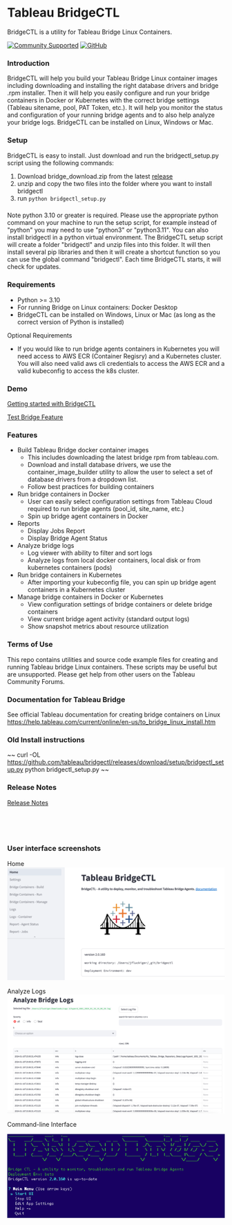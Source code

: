
# Tableau BridgeCTL
BridgeCTL is a utility for Tableau Bridge Linux Containers.

[![Community Supported](https://img.shields.io/badge/Support%20Level-Community%20Supported-457387.svg)](https://www.tableau.com/support-levels-it-and-developer-tools)
[![GitHub](https://img.shields.io/badge/license-MIT-brightgreen.svg)](https://raw.githubusercontent.com/Tableau/TabPy/master/LICENSE)

### Introduction
BridgeCTL will help you build your Tableau Bridge Linux container images including downloading and 
installing the right database drivers and bridge .rpm installer. Then it will help you easily configure and 
run your bridge containers in Docker or Kubernetes with the correct bridge settings (Tableau sitename, pool, PAT Token, etc.). 
It will help you monitor the status and configuration of your running bridge agents and to also help analyze your bridge logs. 
BridgeCTL can be installed on Linux, Windows or Mac.

### Setup
BridgeCTL is easy to install. Just download and run the bridgectl_setup.py script using the following commands:


1) Download bridge_download.zip from the latest [release](https://github.com/tableau/bridgectl/releases)
2) unzip and copy the two files into the folder where you want to install bridgectl
3) run `python bridgectl_setup.py`


### 
Note python 3.10 or greater is required. Please use the appropriate python command on your machine to run the setup script, for example instead of "python" you may need to use "python3" or "python3.11". 
You can also install bridgectl in a python virtual environment.
The BridgeCTL setup script will create a folder "bridgectl" and unzip files into this folder. 
It will then install several pip libraries and then it will create a shortcut function so you can use the global command "bridgectl". 
Each time BridgeCTL starts, it will check for updates.

### Requirements
- Python >= 3.10
- For running Bridge on Linux containers: Docker Desktop
- BridgeCTL can be installed on Windows, Linux or Mac (as long as the correct version of Python is installed)

Optional Requirements
- If you would like to run bridge agents containers in Kubernetes you will need access to AWS ECR (Container Regisry) and a Kubernetes cluster. You will also need valid aws cli credentials to access the AWS ECR and a valid kubeconfig to access the k8s cluster.

### Demo
[Getting started with BridgeCTL](https://www.youtube.com/watch?v=n_jMKC9t6hw)

[Test Bridge Feature](https://youtu.be/sksYcqdAG0o)

### Features
- Build Tableau Bridge docker container images
  - This includes downloading the latest bridge rpm from tableau.com.
  - Download and install database drivers, we use the container_image_builder utility to allow the user to select a set of database drivers from a dropdown list.
  - Follow best practices for building containers
- Run bridge containers in Docker
  - User can easily select configuration settings from Tableau Cloud required to run bridge agents (pool_id, site_name, etc.)
  - Spin up bridge agent containers in Docker
- Reports
  - Display Jobs Report
  - Display Bridge Agent Status
- Analyze bridge logs
  - Log viewer with ability to filter and sort logs
  - Analyze logs from local docker containers, local disk or from kubernetes containers (pods)
- Run bridge containers in Kubernetes
  - After importing your kubeconfig file, you can spin up bridge agent containers in a Kubernetes cluster
- Manage bridge containers in Docker or Kubernetes
  - View configuration settings of bridge containers or delete bridge containers
  - View current bridge agent activity (standard output logs)
  - Show snapshot metrics about resource utilization

### Terms of Use
This repo contains utilities and source code example files for creating and running Tableau bridge Linux containers. These scripts may be useful but are unsupported. Please get help from other users on the Tableau Community Forums.

### Documentation for Tableau Bridge
See official Tableau documentation for creating bridge containers on Linux
https://help.tableau.com/current/online/en-us/to_bridge_linux_install.htm

### Old Install instructions
~~
curl -OL https://github.com/tableau/bridgectl/releases/download/setup/bridgectl_setup.py
python bridgectl_setup.py
~~

### Release Notes
[Release Notes](RELEASE_NOTES.md)

<br><br><br>
### User interface screenshots
Home
![BridgeCTL Home](assets/home2.png)

Analyze Logs
![BridgeCTL Logs](assets/logs.png)

Command-line Interface

![BridgeCTL CLI](assets/cli.png)
